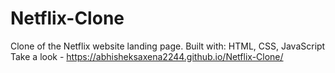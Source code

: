 # Netflix-Clone

Clone of the Netflix website landing page. Built with: HTML, CSS, JavaScript
Take a look - https://abhisheksaxena2244.github.io/Netflix-Clone/
